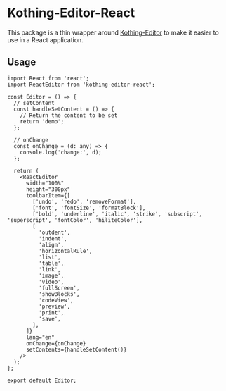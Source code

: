 # Kothing-Editor-React

This package is a thin wrapper around <a href='https://github.com/kothing/kothing-editor' target='_blank'>Kothing-Editor</a> to make it easier to use in a React application.

## Usage

```
import React from 'react';
import ReactEditor from 'kothing-editor-react';

const Editor = () => {
  // setContent
  const handleSetContent = () => {
    // Return the content to be set
    return 'demo';
  };

  // onChange
  const onChange = (d: any) => {
    console.log('change:', d);
  };

  return (
    <ReactEditor
      width="100%"
      height="300px"
      toolbarItem={[
        ['undo', 'redo', 'removeFormat'],
        ['font', 'fontSize', 'formatBlock'],
        ['bold', 'underline', 'italic', 'strike', 'subscript', 'superscript', 'fontColor', 'hiliteColor'],
        [
          'outdent',
          'indent',
          'align',
          'horizontalRule',
          'list',
          'table',
          'link',
          'image',
          'video',
          'fullScreen',
          'showBlocks',
          'codeView',
          'preview',
          'print',
          'save',
        ],
      ]}
      lang="en"
      onChange={onChange}
      setContents={handleSetContent()}
    />
  );
};

export default Editor;

```
